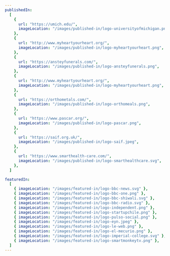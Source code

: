 ```yaml
---
publishedIn:
  [
    {
      url: "https://umich.edu/",
      imageLocation: "/images/published-in/logo-universityofmichigan.png",
    },
    {
      url: "http://www.myheartyourheart.org/",
      imageLocation: "/images/published-in/logo-myheartyourheart.png",
    },
    {
      url: "https://ansteyfunerals.com/",
      imageLocation: "/images/published-in/logo-ansteyfunerals.png",
    },
    {
      url: "http://www.myheartyourheart.org/",
      imageLocation: "/images/published-in/logo-myheartyourheart.png",
    },
    {
      url: "https://orthometals.com/",
      imageLocation: "/images/published-in/logo-orthomeals.png",
    },
    {
      url: "https://www.pascar.org/",
      imageLocation: "/images/published-in/logo-pascar.png",
    },
    {
      url: "https://saif.org.uk/",
      imageLocation: "/images/published-in/logo-saif.jpeg",
    },
    {
      url: "https://www.smarthealth-care.com/",
      imageLocation: "/images/published-in/logo-smarthealthcare.svg",
    },
  ]

featuredIn:
  [
    { imageLocation: "/images/featured-in/logo-bbc-news.svg" },
    { imageLocation: "/images/featured-in/logo-bbc-one.png" },
    { imageLocation: "/images/featured-in/logo-bbc-shiwali.svg" },
    { imageLocation: "/images/featured-in/logo-bbc-radio.svg" },
    { imageLocation: "/images/featured-in/logo-independent.png" },
    { imageLocation: "/images/featured-in/logo-startupchile.png" },
    { imageLocation: "/images/featured-in/logo-pulso-social.png" },
    { imageLocation: "/images/featured-in/logo-eyn.jpeg" },
    { imageLocation: "/images/featured-in/logo-le-web.png" },
    { imageLocation: "/images/featured-in/logo-el-mecurio.png" },
    { imageLocation: "/images/featured-in/logo-imperial-college.svg" },
    { imageLocation: "/images/featured-in/logo-smartmonkeytv.png" },
  ]
---
```

